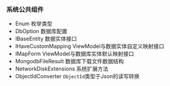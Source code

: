 ### 系统公共组件

+ Enum 枚举类型
+ DbOption 数据库配置
+ IBaseEntity 数据实体接口
+ IHaveCustomMapping ViewModel与数据实体自定义映射接口
+ IMapForm ViewModel与数据库实体默认映射接口
+ MongodbFileResult 数据库下载文件数据结构
+ NetworkDiskExtensions 系统扩展方法
+ ObjectIdConverter `ObjectId`类型于Json的读写转换